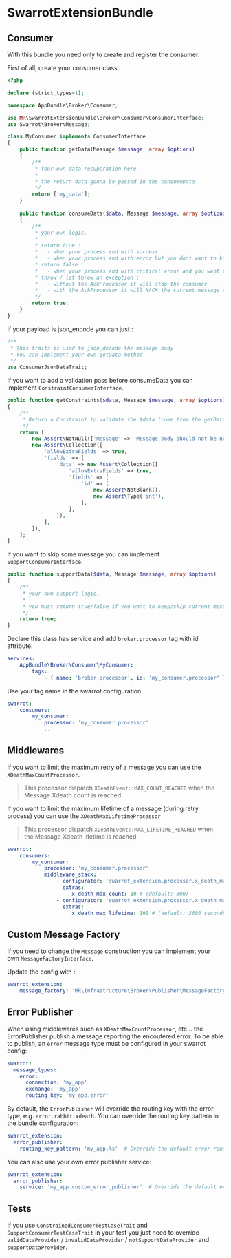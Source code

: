 # SwarrotExtensionBundle

## Consumer

With this bundle you need only to create and register the consumer.

First of all, create your consumer class.

```php
<?php

declare (strict_types=1);

namespace AppBundle\Broker\Consumer;

use MR\SwarrotExtensionBundle\Broker\Consumer\ConsumerInterface;
use Swarrot\Broker\Message;

class MyConsumer implements ConsumerInterface
{
    public function getData(Message $message, array $options)
    {
        /**
         * Your own data recuperation here
         * 
         * the return data gonna be passed in the consumeData 
         */
        return ['my_data'];
    }
    
    public function consumeData($data, Message $message, array $options)
    {
        /**
         * your own logic.
         * 
         * return true :
         *   - when your process end with success
         *   - when your process end with error but you dont want to kill consumer / NACK 
         * return false :
         *   - when your process end with critical error and you want to stop the current consumer
         * throw / let throw an exception :
         *   - without the AckProcessor it will stop the consumer
         *   - with the AckProcessor it will NACK the current message (and apply queue dlx / dlk if they are configured)
         */  
        return true;
    }
}
```

If your payload is json_encode you can just :

```php
/**
 * This traits is used to json_decode the message body
 * You can implement your own getData method
 */
use ConsumerJsonDataTrait;
```

If you want to add a validation pass before consumeData you can implement `ConstraintConsumerInterface`.

```php
public function getConstraints($data, Message $message, array $options)
{
    /**
     * Return a Constraint to validate the $data (come from the getData method)
     */
    return [
        new Assert\NotNull(['message' => 'Message body should not be null.']),
        new Assert\Collection([
            'allowExtraFields' => true,
            'fields' => [
                'data' => new Assert\Collection([
                    'allowExtraFields' => true,
                    'fields' => [
                        'id' => [
                            new Assert\NotBlank(),
                            new Assert\Type('int'),
                        ],
                    ],
                ]),
            ],
        ]),
    ];
}
```

If you want to skip some message you can implement `SupportConsumerInterface`.

```php
public function supportData($data, Message $message, array $options) 
{
    /**
     * your own support logic. 
     * 
     * you must return true/false if you want to keep/skip current message
     */
    return true;
}
```

Declare this class has service and add `broker.processor` tag with id attribute. 

```yaml
services:
    AppBundle\Broker\Consumer\MyConsumer:
        tags:
            - { name: 'broker.processor', id: 'my_consumer.processor' }

```

Use your tag name in the swarrot configuration.

```yaml
swarrot:
    consumers:
        my_consumer:
            processor: 'my_consumer.processor'
            ...
```

## Middlewares

If you want to limit the maximum retry of a message you can use the `XDeathMaxCountProcessor`. 
> This processor dispatch `XDeathEvent::MAX_COUNT_REACHED` when the Message Xdeath count is reached.

If you want to limit the maximum lifetime of a message (during retry process) you can use the `XDeathMaxLifetimeProcessor`
> This processor dispatch `XDeathEvent::MAX_LIFETIME_REACHED` when the Message Xdeath lifetime is reached.

```yaml
swarrot:
    consumers:
        my_consumer:
            processor: 'my_consumer.processor'
            middleware_stack: 
                - configurator: 'swarrot_extension.processor.x_death_max_count'
                  extras:
                     x_death_max_count: 10 # (default: 300)
                - configurator: 'swarrot_extension.processor.x_death_max_lifetime'
                  extras:
                     x_death_max_lifetime: 100 # (default: 3600 seconds)
```

## Custom Message Factory

If you need to change the `Message` construction you can implement your own `MessageFactoryInterface`.

Update the config with :

```yaml
swarrot_extension:
    message_factory: 'MR\Infrastructure\Broker\Publisher\MessageFactory'
```

## Error Publisher

When using middlewares such as `XDeathMaxCountProcessor`, etc... the ErrorPublisher publish a message reporting the encoutered error.
To be able to publish, an `error` message type must be configured in your swarrot config:

```yaml
swarrot:
  message_types:
    error:
      connection: 'my_app'
      exchange: 'my_app'
      routing_key: 'my_app.error'
```

By default, the `ErrorPublisher` will override the routing key with the error type, e.g. `error.rabbit.xdeath`.
You can override the routing key pattern in the bundle configuration:

```yaml
swarrot_extension:
  error_publisher:
    routing_key_pattern: 'my_app.%s'  # Override the default error routing key pattern (optional)

```

You can also use your own error publisher service:

```yaml
swarrot_extension:
  error_publisher:
    service: 'my_app.custom_error_publisher'  # Override the default error publisher (optional)
```

## Tests

If you use `ConstrainedConsumerTestCaseTrait` and `SupportConsumerTestCaseTrait` in your test you just need to override `validDataProvider` / `invalidDataProvider` / `notSupportDataProvider` and `supportDataProvider`.
